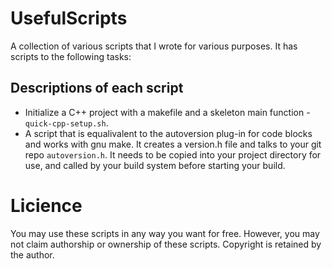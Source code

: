 # UsefulScripts
A collection of various scripts that I wrote for various purposes.
It has scripts to the following tasks:

## Descriptions of each script
* Initialize a C++ project with a makefile and a skeleton main 
  function - `quick-cpp-setup.sh`.
* A script that is equalivalent to the autoversion plug-in for
  code blocks and works with gnu make. It creates a version.h file
  and talks to your git repo `autoversion.h`. It needs to be copied
  into your project directory for use, and called by your build system
  before starting your build.

# Licience 
You may use these scripts in any way you want for free. However, you
may not claim authorship or ownership of these scripts. Copyright
is retained by the author.
